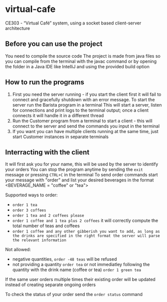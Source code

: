 # virtual-cafe
CE303 - “Virtual Café” system, using a socket based client-server architecture

## Before you can use the project

You need to compile the source code
The project is made from java files so you can compile from the terminal with the javac command 
or by opening the folder in a Java IDE like IntelliJ and using the provided build option

## How to run the programs

1. First you need the server running - if you start the client first it will fail to connect and gracefully shutdown with an error message. 
To start the server run the Barista program in a terminal
This will start a server, listen for connections and print logs to the terminal output; once a client connects it will handle it in a different thread
2. Run the Customer program from a terminal to start a client - this will connect to the server and send the commands you input in the terminal
3. If you want you can have multiple clients running at the same time, just start Customer instances in separate terminals

   
## Interracting with the client

It will first ask you for your name, this will be used by the server to identify your orders
You can stop the program anytime by sending the `exit` message or pressing `CTRL+C` in the terminal
To send order commands start your message with "order" and list your desired beverages in the format <QUANTITY> <BEVERAGE_NAME = "coffee" or "tea">


Supported ways to order:
- `order 1 tea`
- `order 3 coffees`
- `order 1 tea and 2 coffees please`
- `order 1 coffee and 1 tea plus 2 coffees` it will correctly compute the total number of teas and coffees
- `order 1 coffee and any other gibberish you want to add, as long as the drinks are specified in the right format the server will parse the relevant information`

Not allowed: 
- negative quantities, `order -48 teas` will be refused
- not providing a quantity `order tea` or not immediatley following the quantity with the drink name (coffee or tea) `order 1 green tea`

If the same user orders multiple times their existing order will be updated instead of creating separate ongoing orders

To check the status of your order send the `order status` command
